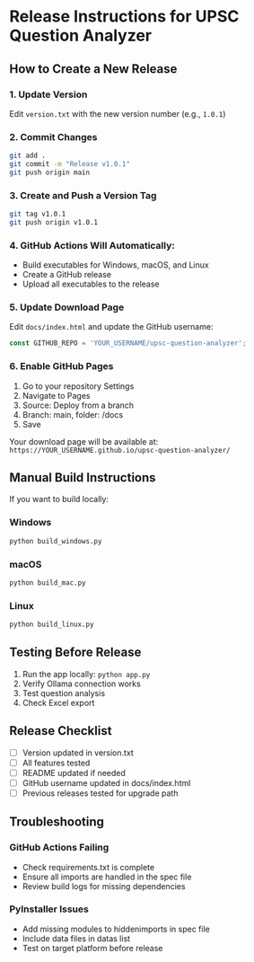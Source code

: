 # Release Instructions for UPSC Question Analyzer

## How to Create a New Release

### 1. Update Version
Edit `version.txt` with the new version number (e.g., `1.0.1`)

### 2. Commit Changes
```bash
git add .
git commit -m "Release v1.0.1"
git push origin main
```

### 3. Create and Push a Version Tag
```bash
git tag v1.0.1
git push origin v1.0.1
```

### 4. GitHub Actions Will Automatically:
- Build executables for Windows, macOS, and Linux
- Create a GitHub release
- Upload all executables to the release

### 5. Update Download Page
Edit `docs/index.html` and update the GitHub username:
```javascript
const GITHUB_REPO = 'YOUR_USERNAME/upsc-question-analyzer';
```

### 6. Enable GitHub Pages
1. Go to your repository Settings
2. Navigate to Pages
3. Source: Deploy from a branch
4. Branch: main, folder: /docs
5. Save

Your download page will be available at:
`https://YOUR_USERNAME.github.io/upsc-question-analyzer/`

## Manual Build Instructions

If you want to build locally:

### Windows
```bash
python build_windows.py
```

### macOS
```bash
python build_mac.py
```

### Linux
```bash
python build_linux.py
```

## Testing Before Release
1. Run the app locally: `python app.py`
2. Verify Ollama connection works
3. Test question analysis
4. Check Excel export

## Release Checklist
- [ ] Version updated in version.txt
- [ ] All features tested
- [ ] README updated if needed
- [ ] GitHub username updated in docs/index.html
- [ ] Previous releases tested for upgrade path

## Troubleshooting

### GitHub Actions Failing
- Check requirements.txt is complete
- Ensure all imports are handled in the spec file
- Review build logs for missing dependencies

### PyInstaller Issues
- Add missing modules to hiddenimports in spec file
- Include data files in datas list
- Test on target platform before release